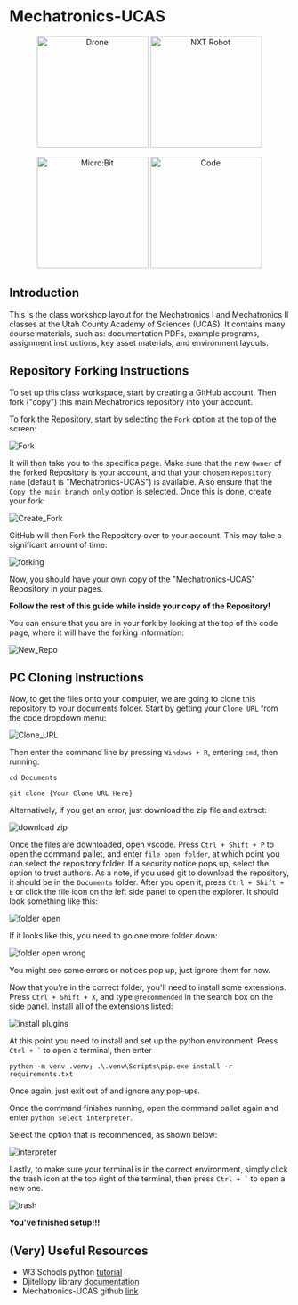 # Mechatronics-UCAS

<p align="center">
  <img src="Assets/drone.jpg" alt="Drone" title="Drone" height="200px" />
  <img src="Assets/nxt.jpg" alt="NXT Robot" title="NXT Robot" height="200px" />
</p>

<p align="center">
  <img src="Assets/Microbit.jpg" alt="Micro:Bit" title="Micro:Bit" height="200px" />
  <img src="Assets/Haxxercode.jpg" alt="Code" title="Code" height="200px" />
</p>

## Introduction

This is the class workshop layout for the Mechatronics I and Mechatronics II classes at the Utah County Academy of Sciences (UCAS). It contains many course materials, such as: documentation PDFs, example programs, assignment instructions, key asset materials, and environment layouts.

## Repository Forking Instructions

To set up this class workspace, start by creating a GitHub account. Then fork ("copy") this main Mechatronics repository into your account.

To fork the Repository, start by selecting the `Fork` option at the top of the screen:

![Fork](Assets/Fork.png "Fork")

It will then take you to the specifics page. Make sure that the new `Owner` of the forked Repository is your account, and that your chosen `Repository name` (default is "Mechatronics-UCAS") is available. Also ensure that the `Copy the main branch only` option is selected. Once this is done, create your fork:

![Create_Fork](Assets/Create_Fork.png "Create Fork")

GitHub will then Fork the Repository over to your account. This may take a significant amount of time:

![forking](Assets/forking.png "Forking")

Now, you should have your own copy of the "Mechatronics-UCAS" Repository in your pages. 

**Follow the rest of this guide while inside your copy of the Repository!**

You can ensure that you are in your fork by looking at the top of the code page, where it will have the forking information:

![New_Repo](Assets/New_Repo.png "New Repository")

## PC Cloning Instructions
Now, to get the files onto your computer, we are going to clone this repository to your documents folder. Start by getting your `Clone URL` from the code dropdown menu:

![Clone_URL](Assets/Clone_URL.png "Clone URL")

Then enter the command line by pressing `Windows + R`, entering `cmd`, then running:
```
cd Documents
```
```
git clone {Your Clone URL Here}  
```

Alternatively, if you get an error, just download the zip file and extract:

![download zip](Assets/download_zip.png "Download")

Once the files are downloaded, open vscode. Press `Ctrl + Shift + P` to open the command pallet, and enter `file open folder`, at which point you can select the repository folder. If a security notice pops up, select the option to trust authors. As a note, if you used git to download the repository, it should be in the `Documents` folder. After you open it, press `Ctrl + Shift + E` or click the file icon on the left side panel to open the explorer. It should look something like this:

![folder open](Assets/folder_open.png "Open")

If it looks like this, you need to go one more folder down:

![folder open wrong](Assets/folder_open_wrong.png "Open wrong")

You might see some errors or notices pop up, just ignore them for now.

Now that you're in the correct folder, you'll need to install some extensions. Press `Ctrl + Shift + X`, and type `@recommended` in the search box on the side panel. Install all of the extensions listed:

![install plugins](Assets/install.png "Plugins")

At this point you need to install and set up the python environment. Press <code>Ctrl + `</code> to open a terminal, then enter
```
python -m venv .venv; .\.venv\Scripts\pip.exe install -r requirements.txt
```
Once again, just exit out of and ignore any pop-ups.

Once the command finishes running, open the command pallet again and enter `python select interpreter`. 

Select the option that is recommended, as shown below:

![interpreter](Assets/interpreter.png "Interpreter")

Lastly, to make sure your terminal is in the correct environment, simply click the trash icon at the top right of the terminal, then press <code>Ctrl + `</code> to open a new one.

![trash](Assets/trash.png "Trash")

**You've finished setup!!!**

## (Very) Useful Resources
- W3 Schools python [tutorial](https://www.w3schools.com/python/)
- Djitellopy library [documentation](https://djitellopy.readthedocs.io/en/latest/tello/)
- Mechatronics-UCAS github [link](https://github.com/Nbobito/Mechatronics-UCAS)